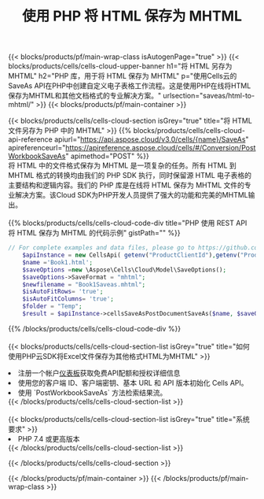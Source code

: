 ﻿---
title: 使用 PHP 将 HTML 保存为 MHTML
description: 利用Aspose.Cells Cloud SDK for PHP将HTML格式文件保存为MHTML格式文件。
---
{{< blocks/products/pf/main-wrap-class isAutogenPage="true" >}}
{{< blocks/products/cells/cells-cloud-upper-banner h1="将 HTML 另存为 MHTML" h2="PHP 库，用于将 HTML 保存为 MHTML" p="使用Cells云的SaveAs API在PHP中创建自定义电子表格工作流程。这是使用PHP在线将HTML保存为MHTML和其他文档格式的专业解决方案。" urlsection="saveas/html-to-mhtml/" >}}
{{< blocks/products/pf/main-container >}}

{{< blocks/products/cells/cells-cloud-section isGrey="true" title="将 HTML 文件另存为 PHP 中的 MHTML" >}}
{{% blocks/products/cells/cells-cloud-api-reference apiurl="https://api.aspose.cloud/v3.0/cells/{name}/SaveAs" apireferenceurl="https://apireference.aspose.cloud/cells/#/Conversion/PostWorkbookSaveAs" apimethod="POST" %}}
<br/>
将 HTML 中的文件格式保存为 MHTML 是一项复杂的任务。所有 HTML 到 MHTML 格式的转换均由我们的 PHP SDK 执行，同时保留源 HTML 电子表格的主要结构和逻辑内容。我们的 PHP 库是在线将 HTML 保存为 MHTML 文件的专业解决方案。该Cloud SDK为PHP开发人员提供了强大的功能和完美的MHTML输出。
<br/>
<br/>
{{% blocks/products/cells/cells-cloud-code-div title="PHP 使用 REST API 将 HTML 保存为 MHTML 的代码示例" gistPath="" %}}
  
```php
// For complete examples and data files, please go to https://github.com/aspose-cells-cloud/aspose-cells-cloud-php/
    $apiInstance = new CellsApi( getenv("ProductClientId"),getenv("ProductClientSecret") );
    $name ='Book1.html';
    $saveOptions =new \Aspose\Cells\Cloud\Model\SaveOptions();
    $saveOptions->SaveFormat = "mhtml";
    $newfilename = "Book1Saveas.mhtml";
    $isAutoFitRows= 'true';
    $isAutoFitColumns= 'true';
    $folder = "Temp";
    $result = $apiInstance->cellsSaveAsPostDocumentSaveAs($name, $saveOptions, $newfilename,$isAutoFitRows, $isAutoFitColumns, $folder);
```
  
{{% /blocks/products/cells/cells-cloud-code-div %}}
<br/>
<br/>
{{< blocks/products/cells/cells-cloud-section-list isGrey="true" title="如何使用PHP云SDK将Excel文件保存为其他格式HTML为MHTML" >}}
<li>注册一个帐户<a href="https://dashboard.aspose.cloud/">仪表板</a>获取免费API配额和授权详细信息</li>
<li>使用您的客户端 ID、客户端密钥、基本 URL 和 API 版本初始化 Cells API。</li>
<li>使用 `PostWorkbookSaveAs` 方法检索结果流。</li>
{{< /blocks/products/cells/cells-cloud-section-list >}}
<br/>
<br/>
{{< blocks/products/cells/cells-cloud-section-list isGrey="true" title="系统要求" >}}
<li>PHP 7.4 或更高版本</li>
{{< /blocks/products/cells/cells-cloud-section-list >}}

{{< /blocks/products/cells/cells-cloud-section >}}

{{< /blocks/products/pf/main-container >}}
{{< /blocks/products/pf/main-wrap-class >}}
